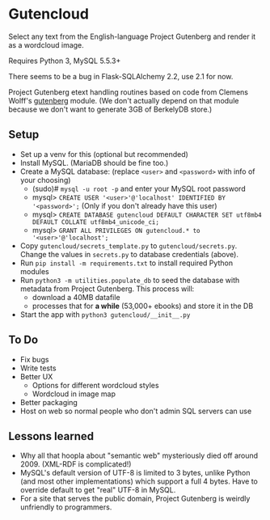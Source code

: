# Gutencloud

Select any text from the English-language Project Gutenberg and render it as a wordcloud image.

Requires Python 3, MySQL 5.5.3+

There seems to be a bug in Flask-SQLAlchemy 2.2, use 2.1 for now.

Project Gutenberg etext handling routines based on code from Clemens Wolff's 
[gutenberg](https://github.com/c-w/Gutenberg) module. (We don't actually depend on that module because 
we don't want to generate 3GB of BerkelyDB store.)

## Setup

* Set up a venv for this (optional but recommended)
* Install MySQL. (MariaDB should be fine too.)
* Create a MySQL database: (replace `<user>` and `<password>` with info of your choosing)
    * (sudo)# `mysql -u root -p` and enter your MySQL root password
    * mysql> `CREATE USER '<user>'@'localhost' IDENTIFIED BY '<password>';` (Only 
    if you don't already have this user)
    * mysql> `CREATE DATABASE gutencloud DEFAULT CHARACTER SET utf8mb4 DEFAULT COLLATE utf8mb4_unicode_ci;`
    * mysql> `GRANT ALL PRIVILEGES ON gutencloud.* to '<user>'@'localhost';`
* Copy `gutencloud/secrets_template.py` to `gutencloud/secrets.py`. 
Change the values in `secrets.py` to database credentials (above).
* Run `pip install -m requirements.txt` to install required Python modules
* Run `python3 -m utilities.populate_db` to seed the database with metadata from Project Gutenberg. This 
process will:
    * download a 40MB datafile
    * processes that for __a while__ (53,000+ ebooks) and store it in the DB
* Start the app with `python3 gutencloud/__init__.py`

## To Do
* Fix bugs
* Write tests
* Better UX
    * Options for different wordcloud styles
    * Wordcloud in image map
* Better packaging
* Host on web so normal people who don't admin SQL servers can use

## Lessons learned
* Why all that hoopla about "semantic web" mysteriously died off around 2009. (XML-RDF is complicated!)
* MySQL's default version of UTF-8 is limited to 3 bytes, unlike Python (and most other implementations) 
which support a full 4 bytes. Have to override default to get "real" UTF-8 in MySQL.
* For a site that serves the public domain, Project Gutenberg is weirdly unfriendly to programmers.
